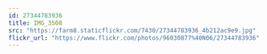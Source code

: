```yaml
---
id: 27344783936
title: IMG_3508
src: "https://farm8.staticflickr.com/7430/27344783936_4b212ac9e9.jpg"
flickr_url: "https://www.flickr.com/photos/96030877%40N06/27344783936"
---
```

